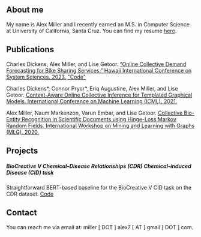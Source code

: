## About me
My name is Alex Miller and I recently earned an M.S. in Computer Science at University of California, Santa Cruz. You can find my resume [here](https://almumill.github.io/Resume_Alex_Miller.pdf).

## Publications
Charles Dickens, Alex Miller, and Lise Getoor. [“Online Collective Demand Forecasting for Bike Sharing Services.” Hawaii International Conference on System Sciences. 2023.](https://linqs.org/assets/resources/dickens-hicss23.pdf) ["Code"](https://github.com/linqs/dickens-hicss23)

Charles Dickens\*, Connor Pryor\*, Eriq Augustine, Alex Miller, and Lise Getoor. [Context-Aware Online Collective Inference for Templated Graphical Models. International Conference on Machine Learning (ICML). 2021.](https://linqs.org/assets/resources/dickens-icml21.pdf)

Alex Miller, Naum Markenzon, Varun Embar, and Lise Getoor. [Collective Bio-Entity Recognition in Scientific Documents using Hinge-Loss Markov Random Fields. International Workshop on Mining and Learning with Graphs (MLG). 2020.](https://linqs.org/assets/resources/miller-mlg20.pdf)

## Projects
##### BioCreative V Chemical-Disease Relationships (CDR) Chemical-induced Disease (CID) task
Straightforward BERT-based baseline for the BioCreative V CID task on the CDR dataset. [Code](https://github.com/almumill/biocreative_cid)

## Contact
You can reach me via email at: miller [ DOT ] alex7 [ AT ] gmail [ DOT ] com.
